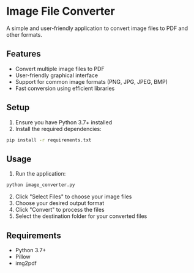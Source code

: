 # Image File Converter

A simple and user-friendly application to convert image files to PDF and other formats.

## Features
- Convert multiple image files to PDF
- User-friendly graphical interface
- Support for common image formats (PNG, JPG, JPEG, BMP)
- Fast conversion using efficient libraries

## Setup
1. Ensure you have Python 3.7+ installed
2. Install the required dependencies:
```bash
pip install -r requirements.txt
```

## Usage
1. Run the application:
```bash
python image_converter.py
```
2. Click "Select Files" to choose your image files
3. Choose your desired output format
4. Click "Convert" to process the files
5. Select the destination folder for your converted files

## Requirements
- Python 3.7+
- Pillow
- img2pdf 